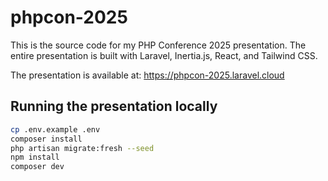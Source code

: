 # phpcon-2025

This is the source code for my PHP Conference 2025 presentation. The entire presentation is built with Laravel, Inertia.js, React, and Tailwind CSS.

The presentation is available at: https://phpcon-2025.laravel.cloud

## Running the presentation locally

```sh
cp .env.example .env
composer install
php artisan migrate:fresh --seed
npm install
composer dev
```
